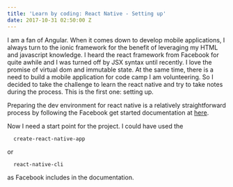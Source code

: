 ```yaml
---
title: 'Learn by coding: React Native - Setting up'
date: 2017-10-31 02:50:00 Z
---
```


I am a fan of Angular. When it comes down to develop mobile applications, I always turn to the ionic framework for the benefit of leveraging my HTML and javascript knowledge. I heard the react framework from Facebook for quite awhile and I was turned off by JSX syntax until recently. I love the promise of virtual dom and immutable state. At the same time, there is a need to build a mobile application for code camp I am volunteering. So I decided to take the challenge to learn the react native and try to take notes during the process. This is the first one: setting up.

<!--more-->

Preparing the dev environment for react native is a relatively straightforward process by following the Facebook get started documentation at [here](/https://facebook.github.io/react-native/docs/getting-started.html).

Now I need a start point for the project. I could have used the 
```
  create-react-native-app
```
or
```
  react-native-cli
```
as Facebook includes in the documentation.

